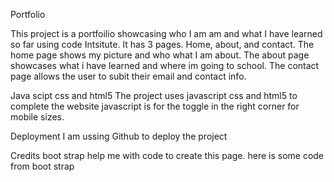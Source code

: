 Portfolio

This project is a portfoilio showcasing who I am am and what I have learned so far using code Intsitute. It has 3 pages. Home, about, and contact.
The home page shows my picture and who what I am about. The about page showcases what i have learned and where im going to school. The contact page allows the user to subit their email and contact info. 


Java scipt css and html5
The project uses javascript css and html5 to complete the website 
javascript is for the toggle in the right corner for mobile sizes.



Deployment
I am ussing Github to deploy the project

Credits
boot strap help me with code to create this page.
here is some code from boot strap

<!-- navbar code
<nav class="navbar navbar-expand-lg navbar-light bg-light">
			<a class="navbar-brand" href="#">Kristof Ervin</a>
			<button class="navbar-toggler" type="button" data-toggle="collapse" data-target="#navbarSupportedContent"                      aria-controls="navbarSupportedContent" aria-expanded="false" aria-label="Toggle navigation">
                <span class="navbar-toggler-icon"></span>
            </button>

			<div class="collapse navbar-collapse" id="navbarSupportedContent">
				<ul class="navbar-nav ml-auto">
					<li class="nav-item active">
						<a class="nav-link" href="index.html">Home <span class="sr-only">(current)</span></a>
					</li>
					<li class="nav-item">
						<a class="nav-link" href="aboutme.html">About</a>
					</li>
					<li class="nav-item">
						<a class="nav-link" href="contact.html">Contact Me</a>
					</li>
				</ul>
                ---->
<!--- form code
	<form class="frm">
						<div class="form-group formbars">
							<label for="exampleInputEmail1">Name:</label>
							<input type="name" class="form-control" id="exampleInputEmail1" aria-describedby="emailHelp" placeholder="Enter Full Name">
  </div>
							<div class="form-group">
								<label for="exampleInputPassword1">Email Address:</label>
								<input type="email" class="form-control" id="exampleInputPassword1" placeholder="Enter Email Address">
  </div>
								<button type="submit" class="btn btn-primary">Submit</button>
					</form>

                    ---->
